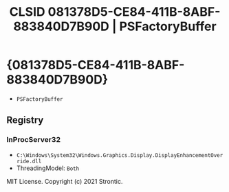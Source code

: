 ﻿---
title: "CLSID 081378D5-CE84-411B-8ABF-883840D7B90D | PSFactoryBuffer"
excerpt: What is COM-Object CLSID 081378D5-CE84-411B-8ABF-883840D7B90D?
---

# {081378D5-CE84-411B-8ABF-883840D7B90D}

* `PSFactoryBuffer`

## Registry


### InProcServer32

* `C:\Windows\System32\Windows.Graphics.Display.DisplayEnhancementOverride.dll`
* ThreadingModel: `Both`

MIT License. Copyright (c) 2021 Strontic.


